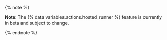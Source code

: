 {% note %}

**Note**: The {% data variables.actions.hosted_runner %} feature is currently in beta and subject to change.

{% endnote %}